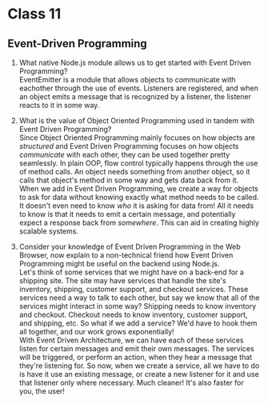 # Class 11

## Event-Driven Programming

1. What native Node.js module allows us to get started with Event Driven Programming?  
EventEmitter is a module that allows objects to communicate with eachother through the use of events. Listeners are registered, and when an object emits a message that is recognized by a listener, the listener reacts to it in some way.

2. What is the value of Object Oriented Programming used in tandem with Event Driven Programming?  
Since Object Oriented Programming mainly focuses on how objects are _structured_ and Event Driven Programming focuses on how objects _communicate_ with each other, they can be used together pretty seamlessly. In plain OOP, flow control typically happens through the use of method calls. An object needs something from another object, so it calls that object's method in some way and gets data back from it. When we add in Event Driven Programming, we create a way for objects to ask for data without knowing exactly what method needs to be called. It doesn't even need to know _who_ it is asking for data from! All it needs to know is that it needs to emit a certain message, and potentially expect a response back from _somewhere_. This can aid in creating highly scalable systems.

3. Consider your knowledge of Event Driven Programming in the Web Browser, now explain to a non-technical friend how Event Driven Programming might be useful on the backend using Node.js.  
Let's think of some services that we might have on a back-end for a shipping site. The site may have services that handle the site's inventory, shipping, customer support, and checkout services. These services need a way to talk to each other, but say we know that all of the services might interact in some way? Shipping needs to know inventory and checkout. Checkout needs to know inventory, customer support, and shipping, etc. So what if we add a service? We'd have to hook them all together, and our work grows exponentially!  
With Event Driven Architecture, we can have each of these services listen for certain messages and emit their own messages. The services will be triggered, or perform an action, when they hear a message that they're listening for. So now, when we create a service, all we have to do is have it use an existing message, or create a new listener for it and use that listener only where necessary. Much cleaner! It's also faster for you, the user!